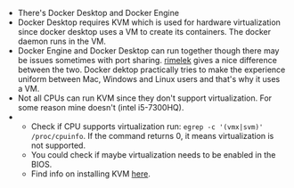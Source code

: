 - There's Docker Desktop and Docker Engine
- Docker Desktop requires KVM which is used for hardware virtualization since docker desktop uses a VM to create its containers. The docker daemon runs in the VM.
- Docker Engine and Docker Desktop can run together though there may be issues sometimes with port sharing. [rimelek](https://forums.docker.com/t/difference-between-docker-desktop-and-docker-engine/124612) gives a nice difference between the two. Docker dektop practically tries to make the experience uniform between Mac, Windows and Linux users and that's why it uses a VM.
- Not all CPUs can run KVM since they don't support virtualization. For some reason mine doesn't (intel i5-7300HQ).
- - Check if CPU supports virtualization run: `egrep -c '(vmx|svm)' /proc/cpuinfo`. If the command returns 0, it means virtualization is not supported.
  - You could check if maybe virtualization needs to be enabled in the BIOS.
  - Find info on installing KVM [here](https://phoenixnap.com/kb/ubuntu-install-kvm).


